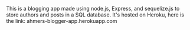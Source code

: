 This is a blogging app made using node.js, Express, and sequelize.js to store authors and posts in a SQL database. It's hosted on Heroku, here is the link: ahmers-blogger-app.herokuapp.com  
